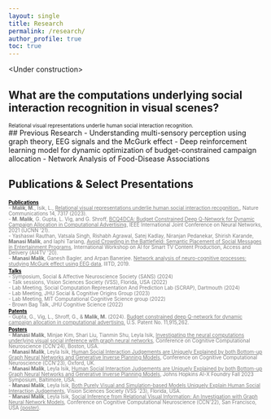 ```yaml
---
layout: single
title: Research
permalink: /research/
author_profile: true
toc: true
---
```

\<Under construction\> <br>

## What are the computations underlying social interaction recognition in visual scenes?
<div style="font-size: 0.7em;> Model paper: <a href="https://www.nature.com/articles/s41467-023-43156-8" style="color: #7d7d7d;">Relational visual representations underlie human social interaction recognition. </div>
<!---
..some sort of abstract..
..figures..
..links to paper, posters for new stuff..
--->
## Previous Research
- Understanding multi-sensory perception using graph theory, EEG signals and the McGurk effect
- Deep reinforcement learning model for dynamic optimization of budget-constrained campaign allocation
- Network Analysis of Food-Disease Associations

## Publications & Select Presentations

<!-- Publications Section -->
<div style="font-size: 0.7em; font-weight: bold; text-decoration: underline; color: #000000; margin: 0; padding: 0;">
    Publications
</div>

<div style="color: #7d7d7d; font-size: 0.7em; margin: 0; padding: 0;">
    - <strong>Malik, M.</strong>, Isik, L., 
    <a href="https://www.nature.com/articles/s41467-023-43156-8" style="color: #7d7d7d;">Relational visual representations underlie human social interaction recognition.</a>, Nature Communications 14, 7317 (2023).
</div>

<div style="color: #7d7d7d; font-size: 0.7em; margin: 0; padding: 0;">
    - <strong>M. Malik</strong>, G. Gupta, L. Vig, and G. Shroff, 
    <a href="https://ieeexplore.ieee.org/document/9533838" style="color: #7d7d7d;">BCQ4DCA: Budget Constrained Deep Q-Network for Dynamic Campaign Allocation in Computational Advertising</a>, IEEE International Joint Conference on Neural Networks, 2021 (IJCNN '21).
</div>

<div style="color: #7d7d7d; font-size: 0.7em; margin: 0; padding: 0;">
    - Yashaswi Rauthan, Vatsala Singh, Rishabh Agrawal, Satej Kadlay, Niranjan Pedanekar, Shirish Karande, 
    <strong>Manasi Malik</strong>, and Iaphi Tariang, 
    <a href="https://dl.acm.org/doi/10.1145/3422839.3423065" style="color: #7d7d7d;">Avoid Crowding in the Battlefield: Semantic Placement of Social Messages in Entertainment Programs</a>, International Workshop on AI for Smart TV Content Production, Access and Delivery (AI4TV '20).
</div>

<div style="color: #7d7d7d; font-size: 0.7em; margin: 0; padding: 0;">
    - <strong>Manasi Malik</strong>, Ganesh Bagler, and Arpan Banerjee. 
    <a href="https://repository.iiitd.edu.in/jspui/handle/123456789/732" style="color: #7d7d7d;">Network analysis of neuro-cognitive processes: studying McGurk effect using EEG data</a>, IIITD, 2019.
</div>
<span style="display:block; margin-bottom: 0.2em;"></span>

<!-- Talks Section -->
<div style="font-size: 0.7em; font-weight: bold; text-decoration: underline; color: #000000; margin: 0; padding: 0;">
    Talks
</div>

<div style="color: #7d7d7d; font-size: 0.7em; margin: 0; padding: 0;">
    - Symposium, Social & Affective Neuroscience Society (SANS) (2024)
</div>

<div style="color: #7d7d7d; font-size: 0.7em; margin: 0; padding: 0;">
    - Talk sessions, Vision Sciences Society (VSS), Florida, USA (2022)
</div>

<div style="color: #7d7d7d; font-size: 0.7em; margin: 0; padding: 0;">
    - Lab Meeting, Social Computation Representation And Prediction Lab (SCRAP), Dartmouth (2024)
</div>

<div style="color: #7d7d7d; font-size: 0.7em; margin: 0; padding: 0;">
    - Lab Meeting, JHU Social & Cognitive Origins Group (2023)
</div>

<div style="color: #7d7d7d; font-size: 0.7em; margin: 0; padding: 0;">
    - Lab Meeting, MIT Computational Cognitive Science group (2022)
</div>

<div style="color: #7d7d7d; font-size: 0.7em; margin: 0; padding: 0;">
    - Brown Bag Talk, JHU Cognitive Science (2022)
</div>
<span style="display:block; margin-bottom: 0.2em;"></span>

<!-- Patents Section -->
<div style="font-size: 0.7em; font-weight: bold; text-decoration: underline; color: #000000; margin: 0; padding: 0;">
    Patents
</div>

<div style="color: #7d7d7d; font-size: 0.7em; margin: 0; padding: 0;">
    - Gupta, G., Vig, L., Shroff, G., & <strong>Malik, M.</strong> (2024). 
    <a href="https://patents.google.com/patent/US11915262B2/en" style="color: #7d7d7d;">Budget constrained deep Q-network for dynamic campaign allocation in computational advertising.</a> U.S. Patent No. 11,915,262.
</div>
<span style="display:block; margin-bottom: 0.2em;"></span>

<!-- Posters Section -->
<div style="font-size: 0.7em; font-weight: bold; text-decoration: underline; color: #000000; margin: 0; padding: 0;">
    Posters
</div>

<div style="color: #7d7d7d; font-size: 0.7em; margin: 0; padding: 0;">
    - <strong>Manasi Malik</strong>, Minjae Kim, Shari Liu, Tianmin Shu, Leyla Isik, 
    <a href="https://2024.ccneuro.org/pdf/137_Paper_authored_MM_CCN_2024_v3space.pdf" style="color: #7d7d7d;">Investigating the neural computations underlying visual social inference with graph neural networks</a>, Conference on Cognitive Computational Neuroscience (CCN'24), Boston, USA.
</div>

<div style="color: #7d7d7d; font-size: 0.7em; margin: 0; padding: 0;">
    - <strong>Manasi Malik</strong>, Leyla Isik, 
    <a href="https://2023.ccneuro.org/view_paper.php?PaperNum=1409" style="color: #7d7d7d;">Human Social Interaction Judgements are Uniquely Explained by both Bottom-up Graph Neural Networks and Generative Inverse Planning Models</a>, Conference on Cognitive Computational Neuroscience (CCN'23), Oxford, UK.
</div>

<div style="color: #7d7d7d; font-size: 0.7em; margin: 0; padding: 0;">
    - <strong>Manasi Malik</strong>, Leyla Isik, 
    <a href="https://ai.jhu.edu/ai-x-symposium-fall-2023/" style="color: #7d7d7d;">Human Social Interaction Judgements are Uniquely Explained by both Bottom-up Graph Neural Networks and Generative Inverse Planning Models</a>, Johns Hopkins AI-X Foundry Fall 2023 Symposium, Baltimore, USA.
</div>

<div style="color: #7d7d7d; font-size: 0.7em; margin: 0; padding: 0;">
    - <strong>Manasi Malik</strong>, Leyla Isik, 
    <a href="https://jov.arvojournals.org/article.aspx?articleid=2792260" style="color: #7d7d7d;">Both Purely Visual and Simulation-based Models Uniquely Explain Human Social Interaction Judgements</a>, Vision Sciences Society (VSS '23), Florida, USA.
</div>

<div style="color: #7d7d7d; font-size: 0.7em; margin: 0; padding: 0;">
    - <strong>Manasi Malik</strong>, Leyla Isik, 
    <a href="https://2022.ccneuro.org/view_paper.php?PaperNum=1142" style="color: #7d7d7d;">Social Inference from Relational Visual Information: An Investigation with Graph Neural Network Models</a>, Conference on Cognitive Computational Neuroscience (CCN'22), San Francisco, USA 
    <a href="https://cdn.flowcode.com/prodassets/CCN22_Poster_Manasi_Malik.pdf?ts=1661186627629155689" style="color: #7d7d7d;">(poster)</a>.
</div>



